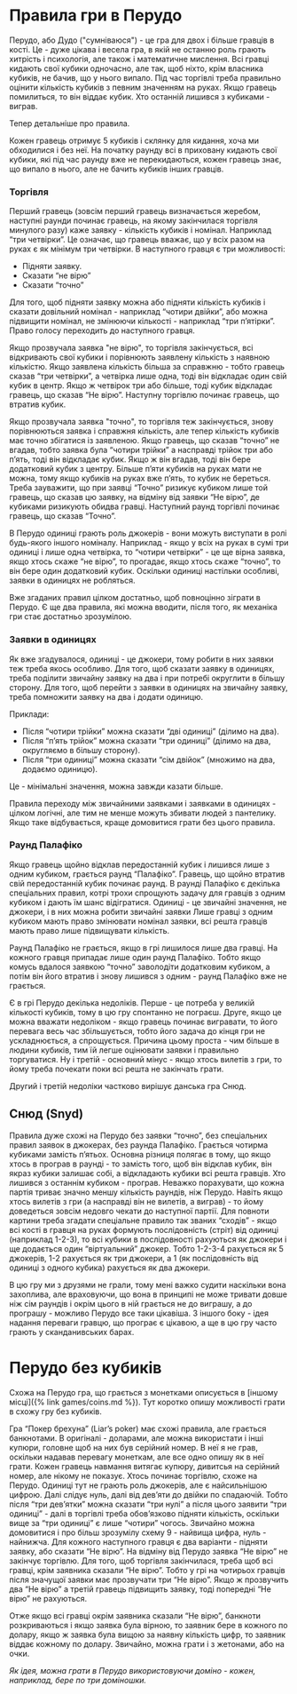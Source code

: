 # Правила гри в Перудо

Перудо, або Дудо ("сумніваюся") - це гра для двох і більше гравців в кості.
Це - дуже цікава і весела гра, в якій не останню роль грають хитрість і психологія, але також і математичне мислення. 
Всі гравці кидають свої кубики одночасно, але так, щоб ніхто, крім власника кубиків, не бачив, що у нього випало. 
Під час торгівлі треба правильно оцінити кількість кубиків з певним значенням на руках. 
Якщо гравець помилиться, то він віддає кубик. 
Хто останній лишився з кубиками - виграв.

Тепер детальніше про правила.

Кожен гравець отримує 5 кубиків і склянку для кидання, хоча ми обходилися і без неї. 
На початку раунду всі в приховану кидають свої кубики, які під час раунду вже не перекидаються, кожен гравець знає, що випало в нього, але не бачить кубиків інших гравців. 

### Торгівля 

Перший гравець (зовсім перший гравець визначається жеребом, наступні раунди починає гравець, на якому закінчилася торгівля минулого разу) каже заявку - кількість кубиків і номінал. 
Наприклад “три четвірки”. 
Це означає, що гравець вважає, що у всіх разом на руках є як мінімум три четвірки. 
В наступного гравця є три можливості:

 - Підняти заявку. 
 - Сказати “не вірю”  
 - Сказати “точно”  

Для того, щоб підняти заявку можна або підняти кількість кубиків і сказати довільний номінал - наприклад “чотири двійки”, або можна підвищити номінал, не змінюючи кількості - наприклад “три п’ятірки”.
Право голосу переходить до наступного гравця.

Якщо прозвучала заявка "не вірю", то торгівля закінчується, всі відкривають свої кубики і порівнюють заявлену кількість з наявною кількістю.
Якщо заявлена кількість більша за справжню - тобто гравець сказав “три четвірки”, а четвірка лише одна, тоді він відкладає один свій кубик в центр.
Якщо ж четвірок три або більше, тоді кубик відкладає гравець, що сказав “Не вірю”.
Наступну торгівлю починає гравець, що втратив кубик.

Якщо прозвучала заявка "точно", то торгівля теж закінчується, знову порівнюються заявка і справжня кількість, але тепер кількість кубиків має точно збігатися із заявленою.
Якщо гравець, що сказав “точно” не вгадав, тобто заявка була “чотири трійки” а насправді трійок три або п’ять, тоді він відкладає кубик. 
Якщо ж він вгадав, тоді він бере додатковий кубик з центру. 
Більше п’яти кубиків на руках мати не можна, тому якщо кубиків на руках вже п’ять, то кубик не береться. 
Треба зауважити, що при заявці “Точно” ризикує кубиком лише той гравець, що сказав цю заявку, на відміну від заявки “Не вірю”, де кубиками ризикують обидва гравці. 
Наступний раунд торгівлі починає гравець, що сказав “Точно”.

В Перудо одиниці грають роль джокерів - вони можуть виступати в ролі будь-якого іншого номіналу. 
Наприклад - якщо у всіх на руках в сумі три одиниці і лише одна четвірка, то “чотири четвірки” - це ще вірна заявка, якщо хтось скаже “не вірю”, то прогадає, якщо хтось скаже “точно”, то він бере один додатковий кубик. 
Оскільки одиниці настільки особливі, заявки в одиницях не робляться.

Вже згаданих правил цілком достатньо, щоб повноцінно зіграти в Перудо. 
Є ще два правила, які можна вводити, після того, як механіка гри стає достатньо зрозумілою.

### Заявки в одиницях

Як вже згадувалося, одиниці - це джокери, тому робити в них заявки теж треба якось особливо. 
Для того, щоб сказати заявку в одиницях, треба поділити звичайну заявку на два і при потребі округлити в більшу сторону. 
Для того, щоб перейти з заявки в одиницях на звичайну заявку, треба помножити заявку на два і додати одиницю. 

Приклади:

 - Після “чотири трійки” можна сказати “дві одиниці” (ділимо на два).
 - Після “п’ять трійок” можна сказати “три одиниці” (ділимо на два, округляємо в більшу сторону).
 - Після “три одиниці” можна сказати “сім двійок” (множимо на два, додаємо одиницю).

Це - мінімальні значення, можна завжди казати більше.

Правила переходу між звичайними заявками і заявками в одиницях - цілком логічні, але тим не менше можуть збивати людей з пантелику. 
Якщо таке відбувається, краще домовитися грати без цього правила.

### Раунд Палафіко

Якщо гравець щойно відклав передостанній кубик і лишився лише з одним кубиком, грається раунд “Палафіко”. 
Гравець, що щойно втратив свій передостанній кубик починає раунд. 
В раунді Палафіко є декілька спеціальних правил, котрі трохи спрощують задачу для гравців з одним кубиком і дають їм шанс відігратися.
Одиниці - це звичайні значення, не джокери, і в них можна робити звичайні заявки
Лише гравці з одним кубиком мають право змінювати номінал заявки, всі решта гравців мають право лише підвищувати кількість.

Раунд Палафіко не грається, якщо в грі лишилося лише два гравці.
На кожного гравця припадає лише один раунд Палафіко. 
Тобто якщо комусь вдалося заявкою “точно” заволодіти додатковим кубиком, а потім він його втратив і знову лишився з одним - раунд Палафіко вже не грається.

Є в грі Перудо декілька недоліків. 
Перше - це потреба у великій кількості кубиків, тому в цю гру спонтанно не пограєш. 
Друге, якщо це можна вважати недоліком - якщо гравець починає вигравати, то його перевага весь час збільшується, тобто його задача до кінця гри не ускладнюється, а спрощується. 
Причина цьому проста - чим більше в людини кубиків, тим їй легше оцінювати заявки і правильно торгуватися. 
Ну і третій - основний мінус - якщо хтось вилетів з гри, то йому треба почекати поки всі решта не закінчать грати. 

Другий і третій недоліки частково вирішує данська гра Снюд.

## Снюд (Snyd)

Правила дуже схожі на Перудо без заявки “точно”, без спеціальних правил заявок в джокерах, без раунда Палафіко. 
Грається чотирма кубиками замість п’ятьох. 
Основна різниця полягає в тому, що якщо хтось в програв в раунді - то замість того, щоб він відклав кубик, він якраз кубики залишає собі, а відкладають кубики всі решта гравців. 
Хто лишився з останнім кубиком - програв. 
Неважко порахувати, що кожна партія триває значно меншу кількість раундів, ніж Перудо. 
Навіть якщо хтось вилетів з гри (а насправді він не вилетів, а виграв) - то йому доведеться зовсім недовго чекати до наступної партії.
Для повноти картини треба згадати спеціальне правило так званих “сходів” - якщо всі кості в гравця на руках формують послідовність (стріт) від одиниці (наприклад 1-2-3), то всі кубики в послідовності рахуються як джокери і ще додається один “віртуальний” джокер. 
Тобто 1-2-3-4 рахується як 5 джокерів, 1-2 рахується як три джокери, а 1 (як послідовність від одиниці з одного кубика) рахується як два джокери.

В цю гру ми з друзями не грали, тому мені важко судити наскільки вона захоплива, але враховуючи, що вона в принципі не може тривати довше ніж сім раундів і окрім цього в ній грається не до виграшу, а до програшу - можливо Перудо все таки цікавіша. 
З іншого боку - ідея надання переваги гравцю, що програє є цікавою, а ще в цю гру часто грають у сканданивських барах.

# Перудо без кубиків

Схожа на Перудо гра, що грається з монетками описується в [іншому місці]({% link games/coins.md %}). 
Тут коротко опишу можливості грати в схожу гру без кубиків.

Гра “Покер брехуна” (Liar’s poker) має схожі правила, але грається банкнотами. 
В оригіналі - доларами, але можна використати і інші купюри, головне щоб на них був серійний номер. 
В неї я не грав, оскільки надавав перевагу монеткам, але все одно опишу як в неї грати. 
Кожен гравець навмання витягає купюру, дивитсья на серійний номер, але нікому не показує. 
Хтось починає торгівлю, схоже на Перудо. 
Одиниці тут не грають роль джокерів, але є найсильнішою цифрою. 
Далі слідує нуль, далі від дев’яти до двійки по спадаючій. 
Тобто після “три дев’ятки” можна сказати “три нулі” а після цього заявити “три одиниці” - далі в торгівлі треба обов’язково підняти кількість, оскільки вище за “три одиниці” є лише “чотири” чогось. 
Звичайно можна домовитися і про більш зрозумілу схему 9 - найвища цифра, нуль - найнижча. 
Для кожного наступного гравця є два варіанти - підняти заявку, або сказати “Не вірю”. 
На відміну від Перудо заявка “Не вірю” не закінчує торгівлю. 
Для того, щоб торгівля закінчилася, треба щоб всі гравці, крім заявника сказали “Не вірю”. 
Тобто у грі на чотирьох гравців після значущої заявки має прозвучати три “Не вірю”. 
Якщо ж прозвучить два “Не вірю” а третій гравець підвищить заявку, тоді попередні “Не вірю” не рахуються.

Отже якщо всі гравці окрім заявника сказали “Не вірю”, банкноти розкриваються і якщо заявка була вірною, то заявник бере в кожного по долару, якщо ж заявка була вищою за наявну кількість цифр, то заявник віддає кожному по долару. 
Звичайно, можна грати і з жетонами, або на очки.

_Як ідея, можна грати в Перудо використовуючи доміно - кожен, наприклад, бере по три доміношки._
